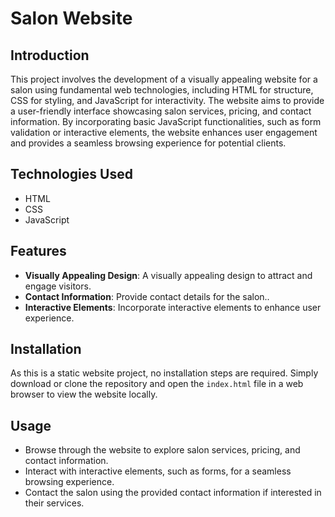 # Salon Website

## Introduction
This project involves the development of a visually appealing website for a salon using fundamental web technologies, including HTML for structure, CSS for styling, and JavaScript for interactivity. The website aims to provide a user-friendly interface showcasing salon services, pricing, and contact information. By incorporating basic JavaScript functionalities, such as form validation or interactive elements, the website enhances user engagement and provides a seamless browsing experience for potential clients.

## Technologies Used
- HTML
- CSS
- JavaScript

## Features
- **Visually Appealing Design**: A visually appealing design to attract and engage visitors.
- **Contact Information**: Provide contact details for the salon..
- **Interactive Elements**: Incorporate interactive elements to enhance user experience.

## Installation
As this is a static website project, no installation steps are required. Simply download or clone the repository and open the `index.html` file in a web browser to view the website locally.

## Usage
- Browse through the website to explore salon services, pricing, and contact information.
- Interact with interactive elements, such as forms, for a seamless browsing experience.
- Contact the salon using the provided contact information if interested in their services.
